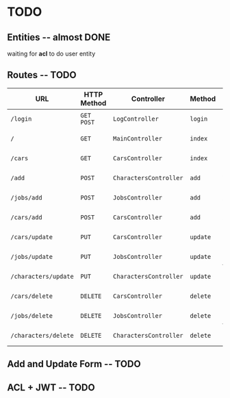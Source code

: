 # TODO

## Entities -- almost DONE

waiting for **acl** to do user entity

## Routes -- TODO

| URL | HTTP Method | Controller | Method | HTML title | Commentary | Status |
| --- | ------------ | ---------- | ------- | ---------- | ----------- | ------ |
| `/login` | `GET POST` | `LogController` | `login` | Login | Login page | not done |
| `/` | `GET`  | `MainController` | `index`  | Initial D | All main data | not done |
| `/cars` | `GET` | `CarsController` | `index` | Initial D cars | All cars data | not done |
| `/add` | `POST` | `CharactersController` | `add` | Add character | Add a character | not done |
| `/jobs/add`  | `POST` | `JobsController` | `add` | Add job |  Add a job | not done |
| `/cars/add` | `POST` | `CarsController` | `add` | Add car | Add a car | not done |
| `/cars/update` | `PUT` | `CarsController` | `update` | Update car | Update a car | not done |  
| `/jobs/update` | `PUT` | `JobsController` | `update` | Update job | Update a job | not done |
| `/characters/update` | `PUT` | `CharactersController`| `update` | Update character | Add a character | not done |
| `/cars/delete` | `DELETE` | `CarsController` | `delete` | Delete car | Delete a car | not done |  
| `/jobs/delete` | `DELETE` | `JobsController` | `delete` | Delete job | Delete a job | not done |
| `/characters/delete` | `DELETE` | `CharactersController`| `delete` | Delete character | Delete a character | not done |  

## Add and Update Form -- TODO

## ACL + JWT -- TODO
